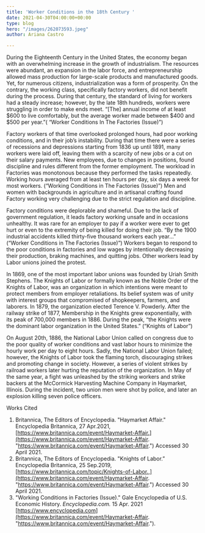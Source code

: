 ```yaml
---
title: 'Worker Conditions in the 18th Century '
date: 2021-04-30T04:00:00+00:00
type: blog
hero: "/images/262073593.jpeg"
author: Ariana Castro

---
```

During the Eighteenth Century in the United States, the economy began with an overwhelming increase in the growth of industrialism. The resources were abundant, an expansion in the labor force, and entrepreneurship allowed mass production for large-scale products and manufactured goods. Yet, for numerous citizens, industrialization was a form of prosperity. On the contrary, the working class, specifically factory workers, did not benefit during the process. During that century, the standard of living for workers had a steady increase; however, by the late 18th hundreds, workers were struggling in order to make ends meet. “\[The\] annual income of at least $600 to live comfortably, but the average worker made between $400 and $500 per year.”( “Worker Conditions In The Factories (Issue)”)

Factory workers of that time overlooked prolonged hours, had poor working conditions, and in their job’s instability. During that time there were a series of recessions and depressions starting from 1836 up until 1891, many workers were laid off, leaving them with a scarcity of new jobs or a cut on their salary payments. New employees, due to changes in positions, found discipline and rules different from the former employment. The workload in Factories was monotonous because they performed the tasks repeatedly. Working hours averaged from at least ten hours per day, six days a week for most workers. (“Working Conditions in The Factories (Issue)”) Men and women with backgrounds in agriculture and in artisanal crafting found Factory working very challenging due to the strict regulation and discipline.

Factory conditions were deplorable and shameful. Due to the lack of government regulation, it leads factory working unsafe and in occasions unhealthy. It was rare for an employer to pay if a worker were ever to get hurt or even to the extremity of being killed for doing their job. “By the 1900 industrial accidents killed thirty-five thousand workers each year...” (“Worker Conditions in The Factories (Issue)”) Workers began to respond to the poor conditions in factories and low wages by intentionally decreasing their production, braking machines, and quitting jobs. Other workers lead by Labor unions joined the protest.

In 1869, one of the most important labor unions was founded by Uriah Smith Stephens. The Knights of Labor or formally known as the Noble Order of the Knights of Labor, was an organization in which intentions were meant to protect members from employer retaliations. Its belief system was of unity with interest groups that compromised of shopkeepers, farmers, and laborers. In 1879, the organization elected Terence V. Powderly. After the railway strike of 1877, Membership in the Knights grew exponentially, with its peak of 700,000 members in 1886. During the peak, “the Knights were the dominant labor organization in the United States.” (“Knights of Labor”)

On August 20th, 1886, the National Labor Union called on congress due to the poor quality of worker conditions and vast labor hours to minimize the hourly work per day to eight hours. Sadly, the National Labor Union failed; however, the Knights of Labor took the flaming torch, discouraging strikes and promoting change in society. However, a series of violent strikes by railroad workers later hurting the reputation of the organization. In May of the same year, a fight was unleashed by the striking workers and strike backers at the McCormick Harvesting Machine Company in Haymarket, Illinois. During the incident, two union men were shot by police, and later an explosion killing seven police officers.

Works Cited

1. Britannica, The Editors of Encyclopedia. "Haymarket Affair." Encyclopedia Britannica, 27 Apr.2021, [https://www.britannica.com/event/Haymarket-Affair.](https://www.britannica.com/event/Haymarket-Affair. "https://www.britannica.com/event/Haymarket-Affair.") Accessed 30 April 2021.
2. Britannica, The Editors of Encyclopedia. "Knights of Labor.” Encyclopedia Britannica, 25 Sep.2019, [https://www.britannica.com/topic/Knights-of-Labor.,](https://www.britannica.com/event/Haymarket-Affair. "https://www.britannica.com/event/Haymarket-Affair.") Accessed 30 April 2021.
3. "Working Conditions in Factories (Issue)." Gale Encyclopedia of U.S. Economic History. _Encyclopedia.com._ 15 Apr. 2021 [https://www.encyclopedia.com](https://www.britannica.com/event/Haymarket-Affair. "https://www.britannica.com/event/Haymarket-Affair.").